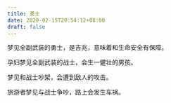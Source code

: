 ```yaml
---
title: 勇士
date: 2020-02-15T20:54:12+08:00
draft: false
---
```


梦见全副武装的勇士，是吉兆，意味着和生命安全有保障。<br>


孕妇梦见全副武装的战士，会生一健壮的男孩。<br>


梦见和战士吵架，会遭到敌人的攻击。<br>


旅游者梦见与战士争吵，路上会发生车祸。<br>
